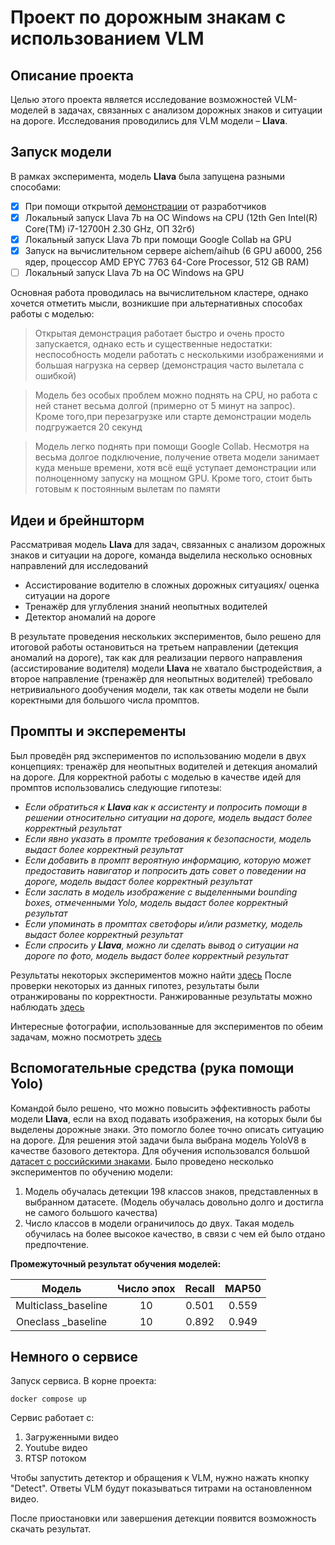 # Проект по дорожным знакам с использованием VLM

## Описание проекта 
Целью этого проекта является исследование возможностей VLM-моделей в задачах, связанных с анализом дорожных знаков и ситуации на дороге. Исследования проводились для VLM модели – **Llava**. 
## Запуск модели
В рамках эксперимента, модель **Llava** была запущена разными способами:
- [x] При помощи открытой [демонстрации]( https://llava-vl.github.io/) от разработчиков
- [x] Локальный запуск Llava 7b на ОС Windows на CPU (12th Gen Intel(R) Core(TM) i7-12700H   2.30 GHz, ОП 32гб)
- [x] Локальный запуск Llava 7b при помощи Google Collab на GPU
- [x] Запуск на вычислительном сервере aichem/aihub (6 GPU a6000, 256 ядер, процессор AMD EPYC 7763 64-Core Processor, 512 GB RAM)
- [ ] Локальный запуск Llava 7b на ОС Windows на GPU

Основная работа проводилась на вычислительном кластере, однако хочется отметить мысли, возникшие при альтернативных способах работы с моделью:
> Открытая демонстрация работает быстро и очень просто запускается, однако есть и существенные недостатки: неспособность модели работать с несколькими изображениями и большая нагрузка на сервер (демонстрация часто вылетала с ошибкой) 

> Модель без особых проблем можно поднять на CPU, но работа с ней станет весьма долгой (примерно от 5 минут на запрос). Кроме того,при перезагрузке или старте демонстрации модель подгружается 20 секунд 

> Модель легко поднять при помощи Google Collab. Несмотря на весьма долгое подключение, получение ответа модели занимает куда меньше времени, хотя всё ещё уступает демонстрации или полноценному запуску на мощном GPU. Кроме того, стоит быть готовым к постоянным вылетам по памяти

## Идеи и брейншторм
Рассматривая модель **Llava** для задач, связанных с анализом дорожных знаков и ситуации на дороге, команда выделила несколько основных направлений для исследований
- Ассистирование водителю в сложных дорожных ситуациях/ оценка ситуации на дороге
- Тренажёр для углубления знаний неопытных водителей
- Детектор аномалий на дороге

В результате проведения нескольких экспериментов, было решено для итоговой работы остановиться на третьем направлении (детекция аномалий на дороге), так как для реализации первого направления (ассистирование водителя) модели **Llava** не хватало быстродействия, а второе направление (тренажёр для неопытных водителей) требовало нетривиального дообучения модели, так как ответы модели не были коректными для большого числа промптов. 

## Промпты и эксперементы
Был проведён ряд экспериментов по использованию модели в двух концепциях: тренажёр для неопытных водителей и детекция аномалий на дороге. 
Для корректной работы с моделью в качестве идей для промптов использовались следующие гипотезы:
- *Если обратиться к **Llava** как к ассистенту и попросить помощи в решении относительно ситуации на дороге, модель выдаст более корректный результат*
- *Если явно указать в промпте требования к безопасности, модель выдаст более корректный результат*
- *Если добавить в промпт вероятную информацию, которую может предоставить навигатор и попросить дать совет о поведении на дороге, модель выдаст более корректный результат*
- *Если заслать в модель изображение с выделенными bounding boxes, отмеченными Yolo, модель выдаст более корректный результат*
- *Если упоминать в промптах светофоры и/или разметку, модель выдаст более корректный результат*
- *Если спросить у **Llava**, можно ли сделать вывод о ситуации на дороге по фото, модель выдаст более корректный результат*

Результаты некоторых экспериментов можно найти [здесь]( https://docs.google.com/document/d/1CkAlat0neT09ALR9ZjdIUA4YANHjSUazaYBztKVp1MY/edit)
После проверки некоторых из данных гипотез, результаты были отранжированы по корректности. Ранжированные результаты можно наблюдать [здесь]( https://docs.google.com/document/d/1P4TMRpqfw8LfZ9L26uXy3vpZu9d8sD9M-STCRi9Eeqo/edit?usp=sharing)

Интересные фотографии, использованные для экспериментов по обеим задачам, можно посмотреть [здесь]( https://drive.google.com/drive/u/1/folders/1NCDW2rE2_3dD1_IKcNiapWZkJ9ZOBInN)

## Вспомогательные средства (рука помощи Yolo)
Командой было решено, что можно повысить эффективность работы модели **Llava**, если на вход подавать изображения, на которых были бы выделены дорожные знаки. Это помогло более точно описать ситуацию на дороге. Для решения этой задачи была выбрана модель YoloV8 в качестве базового детектора. Для обучения использовался большой [датасет с российскими знаками](https://www.kaggle.com/datasets/watchman/rtsd-dataset). Было проведено несколько экспериментов по обучению модели:

1. Модель обучалась детекции 198 классов знаков, представленных в выбранном датасете. (Модель обучалась довольно долго и достигла не самого большого качества)
2. Число классов в модели ограничилось до двух. Такая модель обучилась на более высокое качество, в связи с чем ей было отдано предпочтение.

**Промежуточный результат обучения моделей:**

|               Модель               |   Число эпох   |  Recall  |  MAP50  |                                   
|:-:|:-:|:-:|:-:|
|        Multiclass_baseline         |       10       |   0.501  |  0.559  |
|          Oneclass _baseline        |       10       |   0.892  |  0.949  | 

## Немного о сервисе
Запуск сервиса. В корне проекта:

````
docker compose up
````
Сервис работает с:
1. Загруженными видео
2. Youtube видео
3. RTSP потоком

Чтобы запустить детектор 
и обращения к VLM, нужно нажать кнопку "Detect".
Ответы VLM будут показываться титрами на остановленном
видео.

После приостановки или завершения детекции 
появится возможность скачать результат.





